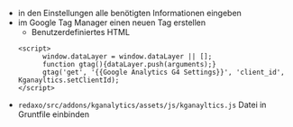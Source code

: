 - in den Einstellungen alle benötigten Informationen eingeben
- im Google Tag Manager einen neuen Tag erstellen
    - Benutzerdefiniertes HTML
    ```
    <script>
          window.dataLayer = window.dataLayer || [];
          function gtag(){dataLayer.push(arguments);}
          gtag('get', '{{Google Analytics G4 Settings}}', 'client_id', Kganayltics.setClientId);
    </script>
    ```
- `redaxo/src/addons/kganalytics/assets/js/kganayltics.js` Datei in Gruntfile einbinden 
    